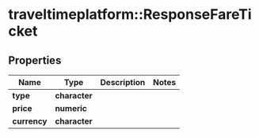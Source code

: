 # traveltimeplatform::ResponseFareTicket

## Properties
Name | Type | Description | Notes
------------ | ------------- | ------------- | -------------
**type** | **character** |  | 
**price** | **numeric** |  | 
**currency** | **character** |  | 


